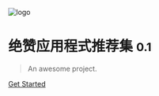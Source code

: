 <!-- _coverpage.md -->

![logo](https://cdn.jsdelivr.net/gh/Huzzye/Apps/scr/icon.svg)

# 绝赞应用程式推荐集 <small>0.1</small>

> An awesome project.

[Get Started](#序章)